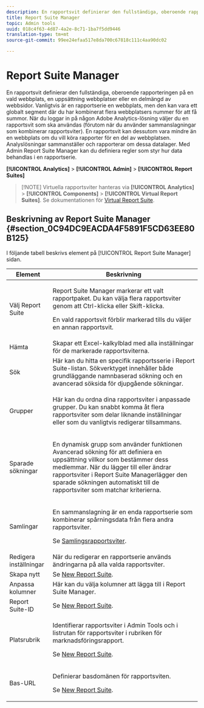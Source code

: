 ```yaml
---
description: En rapportsvit definierar den fullständiga, oberoende rapporteringen på en vald webbplats, en uppsättning webbplatser eller en delmängd av webbsidor. Vanligtvis är en rapportserie en webbplats, men den kan vara ett globalt segment där du har kombinerat flera webbplatsers nummer för att få summor. När du loggar in på någon Adobe Analytics-lösning väljer du en rapportsvit som ska användas (förutom när du använder sammanslagningar som kombinerar rapportsviter). En rapportsvit kan dessutom vara mindre än en webbplats om du vill köra rapporter för en del av webbplatsen. Analyslösningar sammanställer och rapporterar om dessa datalager. Med Admin Report Suite Manager kan du definiera regler som styr hur data behandlas i en rapportserie.
title: Report Suite Manager
topic: Admin tools
uuid: 018c4f63-4d87-4a2e-8c71-1ba7f5dd9446
translation-type: tm+mt
source-git-commit: 99ee24efaa517e8da700c67818c111c4aa90dc02

---
```



# Report Suite Manager

En rapportsvit definierar den fullständiga, oberoende rapporteringen på en vald webbplats, en uppsättning webbplatser eller en delmängd av webbsidor. Vanligtvis är en rapportserie en webbplats, men den kan vara ett globalt segment där du har kombinerat flera webbplatsers nummer för att få summor. När du loggar in på någon Adobe Analytics-lösning väljer du en rapportsvit som ska användas (förutom när du använder sammanslagningar som kombinerar rapportsviter). En rapportsvit kan dessutom vara mindre än en webbplats om du vill köra rapporter för en del av webbplatsen. Analyslösningar sammanställer och rapporterar om dessa datalager. Med Admin Report Suite Manager kan du definiera regler som styr hur data behandlas i en rapportserie.

**[!UICONTROL Analytics]** > **[!UICONTROL Admin]** > **[!UICONTROL Report Suites]**

> [!NOTE] Virtuella rapportsviter hanteras via **[!UICONTROL Analytics]** > **[!UICONTROL Components]** > **[!UICONTROL Virtual Report Suites]**. Se dokumentationen för [Virtual Report Suite](/help/components/vrs/vrs-about.md).

## Beskrivning av Report Suite Manager {#section_0C94DC9EACDA4F5891F5CD63EE80B125}

I följande tabell beskrivs element på [!UICONTROL Report Suite Manager] sidan.

<table id="table_F739FBD8DB8D409E916F12F61C5953D0"> 
 <thead> 
  <tr> 
   <th colname="col1" class="entry"> Element </th> 
   <th colname="col2" class="entry"> Beskrivning </th> 
  </tr> 
 </thead>
 <tbody> 
  <tr> 
   <td colname="col1"> <span class="wintitle"> Välj Report Suite</span> </td> 
   <td colname="col2"> <p>Report Suite Manager <span class="wintitle"></span> markerar ett valt rapportpaket. Du kan välja flera rapportsviter genom att <span class="uicontrol"> Ctrl-klicka</span> eller <span class="uicontrol"> Skift-klicka</span>. </p> <p>En vald rapportsvit förblir markerad tills du väljer en annan rapportsvit. </p> </td> 
  </tr> 
  <tr> 
   <td colname="col1"> <span class="wintitle"> Hämta</span> </td> 
   <td colname="col2"> Skapar ett Excel-kalkylblad med alla inställningar för de markerade rapportsviterna. </td> 
  </tr> 
  <tr> 
   <td colname="col1"> <span class="wintitle"> Sök</span> </td> 
   <td colname="col2"> Här kan du hitta en specifik rapportsserie i Report Suite-listan. Sökverktyget innehåller både grundläggande namnbaserad sökning och en avancerad söksida för djupgående sökningar. </td> 
  </tr> 
  <tr> 
   <td colname="col1"> <span class="wintitle"> Grupper</span> </td> 
   <td colname="col2"> <p>Här kan du ordna dina rapportsviter i anpassade grupper. Du kan snabbt komma åt flera rapportsviter som delar liknande inställningar eller som du vanligtvis redigerar tillsammans. </p> </td> 
  </tr> 
  <tr> 
   <td colname="col1"> <span class="wintitle"> Sparade sökningar</span> </td> 
   <td colname="col2"> <p>En dynamisk grupp som använder funktionen <span class="wintitle"> Avancerad sökning</span> för att definiera en uppsättning villkor som bestämmer dess medlemmar. När du lägger till eller ändrar rapportsviter i <span class="wintitle"> Report Suite Manager</span>lägger den <span class="wintitle"> sparade sökningen</span> automatiskt till de rapportsviter som matchar kriterierna. </p> </td> 
  </tr> 
  <tr> 
   <td colname="col1"> <span class="wintitle"> Samlingar</span> </td> 
   <td colname="col2"> <p>En sammanslagning är en enda rapportserie som kombinerar spårningsdata från flera andra rapportsviter. </p> <p>Se <a href="/help/admin/c-manage-report-suites/rollup-report-suite.md"> Samlingsrapportsviter</a>. </p> </td> 
  </tr> 
  <tr> 
   <td colname="col1"> <span class="wintitle"> Redigera inställningar</span> </td> 
   <td colname="col2"> När du redigerar en rapportserie används ändringarna på alla valda rapportsviter. </td> 
  </tr> 
  <tr> 
   <td colname="col1"> <span class="wintitle"> Skapa nytt</span> </td> 
   <td colname="col2">Se <a href="/help/admin/c-manage-report-suites/c-new-report-suite/new-report-suite.md"> New Report Suite</a>. </td> 
  </tr> 
  <tr> 
   <td colname="col1"> <span class="wintitle"> Anpassa kolumner</span> </td> 
   <td colname="col2">Här kan du välja kolumner att lägga till i <span class="wintitle"> Report Suite Manager</span>. </td> 
  </tr> 
  <tr> 
   <td colname="col1"> <span class="wintitle"> Report Suite-ID</span> </td> 
   <td colname="col2">Se <a href="/help/admin/c-manage-report-suites/c-new-report-suite/new-report-suite.md"> New Report Suite</a>. </td> 
  </tr> 
  <tr> 
   <td colname="col1"> <span class="wintitle"> Platsrubrik</span> </td> 
   <td colname="col2"> <p>Identifierar rapportsviter i Admin Tools och i listrutan för rapportsviter i rubriken för marknadsföringsrapport. </p> <p>Se <a href="/help/admin/c-manage-report-suites/c-new-report-suite/new-report-suite.md"> New Report Suite</a>. </p> </td> 
  </tr> 
  <tr> 
   <td colname="col1"> <span class="wintitle"> Bas-URL</span> </td> 
   <td colname="col2"> <p>Definierar basdomänen för rapportsviten. </p> <p>Se <a href="/help/admin/c-manage-report-suites/c-new-report-suite/new-report-suite.md"> New Report Suite</a>. </p> </td> 
  </tr> 
 </tbody> 
</table>

